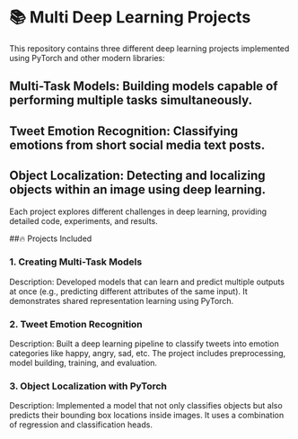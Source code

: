 # 📚 Multi Deep Learning Projects
This repository contains three different deep learning projects implemented using PyTorch and other modern libraries:

## Multi-Task Models: Building models capable of performing multiple tasks simultaneously.

## Tweet Emotion Recognition: Classifying emotions from short social media text posts.

## Object Localization: Detecting and localizing objects within an image using deep learning.

Each project explores different challenges in deep learning, providing detailed code, experiments, and results.

##🔥 Projects Included
### 1. Creating Multi-Task Models
Description:
Developed models that can learn and predict multiple outputs at once (e.g., predicting different attributes of the same input). It demonstrates shared representation learning using PyTorch.

### 2. Tweet Emotion Recognition
Description:
Built a deep learning pipeline to classify tweets into emotion categories like happy, angry, sad, etc. The project includes preprocessing, model building, training, and evaluation.

### 3. Object Localization with PyTorch
Description:
Implemented a model that not only classifies objects but also predicts their bounding box locations inside images. It uses a combination of regression and classification heads.

